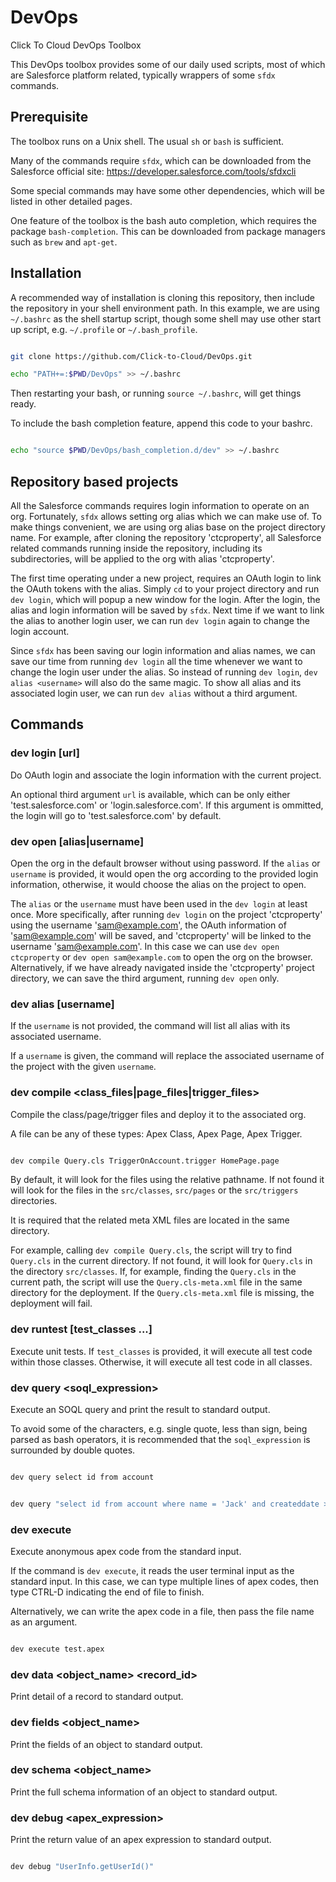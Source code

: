 # DevOps

Click To Cloud DevOps Toolbox

This DevOps toolbox provides some of our daily used scripts, most of which
are Salesforce platform related, typically wrappers of some `sfdx` commands.

## Prerequisite

The toolbox runs on a Unix shell. The usual `sh` or `bash` is sufficient.

Many of the commands require `sfdx`, which can be downloaded from the
Salesforce official site: https://developer.salesforce.com/tools/sfdxcli

Some special commands may have some other dependencies, which will be
listed in other detailed pages.

One feature of the toolbox is the bash auto completion, which requires the
package `bash-completion`. This can be downloaded from package managers
such as `brew` and `apt-get`.

## Installation

A recommended way of installation is cloning this repository, then include
the repository in your shell environment path. In this example, we are
using `~/.bashrc` as the shell startup script, though some shell may use other
start up script, e.g. `~/.profile` or `~/.bash_profile`.

```bash

git clone https://github.com/Click-to-Cloud/DevOps.git

echo "PATH+=:$PWD/DevOps" >> ~/.bashrc

```

Then restarting your bash, or running `source ~/.bashrc`, will get things
ready.

To include the bash completion feature, append this code to your bashrc.

```bash

echo "source $PWD/DevOps/bash_completion.d/dev" >> ~/.bashrc

```

## Repository based projects

All the Salesforce commands requires login information to operate on an
org. Fortunately, `sfdx` allows setting org alias which we can make use of.
To make things convenient, we are using org alias base on the project
directory name. For example, after cloning the repository 'ctcproperty', all
Salesforce related commands running inside the repository, including its
subdirectories, will be applied to the org with alias 'ctcproperty'.

The first time operating under a new project, requires an OAuth login to link
the OAuth tokens with the alias. Simply `cd` to your project directory and
run `dev login`, which will popup a new window for the login. After the
login, the alias and login information will be saved by `sfdx`. Next time
if we want to link the alias to another login user, we can run `dev login`
again to change the login account.

Since `sfdx` has been saving our login information and alias names, we can
save our time from running `dev login` all the time whenever we want to
change the login user under the alias. So instead of running `dev login`,
`dev alias <username>` will also do the same magic. To show all alias and
its associated login user, we can run `dev alias` without a third argument.

## Commands

### dev login [url]

Do OAuth login and associate the login information with the current project.

An optional third argument `url` is available, which can be only either
'test.salesforce.com' or 'login.salesforce.com'. If this argument is ommitted,
the login will go to 'test.salesforce.com' by default.

### dev open [alias|username]

Open the org in the default browser without using password. If the `alias` or
`username` is provided, it would open the org according to the provided login
information, otherwise, it would choose the alias on the project to open.

The `alias` or the `username` must have been used in the `dev login` at least
once. More specifically, after running `dev login` on the project
'ctcproperty' using the username 'sam@example.com', the OAuth information of
'sam@example.com' will be saved, and 'ctcproperty' will be linked to the
username 'sam@example.com'. In this case we can use `dev open ctcproperty` or
`dev open sam@example.com` to open the org on the browser. Alternatively, if
we have already navigated inside the 'ctcproperty' project directory, we can
save the third argument, running `dev open` only.

### dev alias [username]

If the `username` is not provided, the command will list all alias with its
associated username.

If a `username` is given, the command will replace the associated username
of the project with the given `username`.

### dev compile \<class\_files|page\_files|trigger\_files\>

Compile the class/page/trigger files and deploy it to the associated org.

A file can be any of these types: Apex Class, Apex Page, Apex Trigger.

```bash

dev compile Query.cls TriggerOnAccount.trigger HomePage.page

```

By default, it will look for the files using the relative pathname. If not
found it will look for the files in the `src/classes`, `src/pages` or the
`src/triggers` directories.

It is required that the related meta XML files are located in the same
directory.

For example, calling `dev compile Query.cls`, the script will try to find
`Query.cls` in the current directory. If not found, it will look for `Query.cls`
in the directory `src/classes`. If, for example, finding the `Query.cls` in the
current path, the script will use the `Query.cls-meta.xml` file in the same
directory for the deployment. If the `Query.cls-meta.xml` file is missing, the
deployment will fail.

### dev runtest [test\_classes ...]

Execute unit tests. If `test_classes` is provided, it will execute all test
code within those classes. Otherwise, it will execute all test code in all
classes.

### dev query \<soql\_expression\>

Execute an SOQL query and print the result to standard output.

To avoid some of the characters, e.g. single quote, less than sign, being
parsed as bash operators, it is recommended that the `soql_expression`
is surrounded by double quotes.

```bash

dev query select id from account

```

```bash

dev query "select id from account where name = 'Jack' and createddate >= today"

```

### dev execute

Execute anonymous apex code from the standard input.

If the command is `dev execute`, it reads the user terminal input as the
standard input. In this case, we can type multiple lines of apex codes,
then type CTRL-D indicating the end of file to finish.

Alternatively, we can write the apex code in a file, then pass the file
name as an argument.

```bash

dev execute test.apex

```

### dev data \<object\_name\> \<record\_id\>

Print detail of a record to standard output.

### dev fields \<object\_name\>

Print the fields of an object to standard output.

### dev schema \<object\_name\>

Print the full schema information of an object to standard output.

### dev debug \<apex\_expression\>

Print the return value of an apex expression to standard output.

```bash

dev debug "UserInfo.getUserId()"

```
